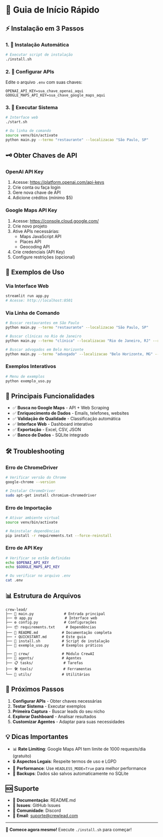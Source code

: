 # 🚀 Guia de Início Rápido

## ⚡ Instalação em 3 Passos

### 1. 🔧 Instalação Automática
```bash
# Executar script de instalação
./install.sh
```

### 2. 🔑 Configurar APIs
Edite o arquivo `.env` com suas chaves:
```env
OPENAI_API_KEY=sua_chave_openai_aqui
GOOGLE_MAPS_API_KEY=sua_chave_google_maps_aqui
```

### 3. 🚀 Executar Sistema
```bash
# Interface web
./start.sh

# Ou linha de comando
source venv/bin/activate
python main.py --termo "restaurante" --localizacao "São Paulo, SP"
```

## 🗝️ Obter Chaves de API

### OpenAI API Key
1. Acesse: https://platform.openai.com/api-keys
2. Crie conta ou faça login
3. Gere nova chave de API
4. Adicione créditos (mínimo $5)

### Google Maps API Key
1. Acesse: https://console.cloud.google.com/
2. Crie novo projeto
3. Ative APIs necessárias:
   - Maps JavaScript API
   - Places API
   - Geocoding API
4. Crie credenciais (API Key)
5. Configure restrições (opcional)

## 📖 Exemplos de Uso

### Via Interface Web
```bash
streamlit run app.py
# Acesse: http://localhost:8501
```

### Via Linha de Comando
```bash
# Buscar restaurantes em São Paulo
python main.py --termo "restaurante" --localizacao "São Paulo, SP"

# Buscar clínicas no Rio de Janeiro
python main.py --termo "clínica" --localizacao "Rio de Janeiro, RJ" --raio 15000

# Buscar advogados em Belo Horizonte
python main.py --termo "advogado" --localizacao "Belo Horizonte, MG" --max-resultados 100
```

### Exemplos Interativos
```bash
# Menu de exemplos
python exemplo_uso.py
```

## 🎯 Principais Funcionalidades

- ✅ **Busca no Google Maps** - API + Web Scraping
- ✅ **Enriquecimento de Dados** - Emails, telefones, websites
- ✅ **Validação de Qualidade** - Classificação automática
- ✅ **Interface Web** - Dashboard interativo
- ✅ **Exportação** - Excel, CSV, JSON
- ✅ **Banco de Dados** - SQLite integrado

## 🛠️ Troubleshooting

### Erro de ChromeDriver
```bash
# Verificar versão do Chrome
google-chrome --version

# Instalar ChromeDriver
sudo apt-get install chromium-chromedriver
```

### Erro de Importação
```bash
# Ativar ambiente virtual
source venv/bin/activate

# Reinstalar dependências
pip install -r requirements.txt --force-reinstall
```

### Erro de API Key
```bash
# Verificar se estão definidas
echo $OPENAI_API_KEY
echo $GOOGLE_MAPS_API_KEY

# Ou verificar no arquivo .env
cat .env
```

## 📊 Estrutura de Arquivos

```
crew-lead/
├── 🚀 main.py              # Entrada principal
├── 🌐 app.py               # Interface web
├── ⚙️ config.py            # Configurações
├── 📦 requirements.txt     # Dependências
├── 📖 README.md           # Documentação completa
├── ⚡ QUICKSTART.md       # Este guia
├── 🔧 install.sh          # Script de instalação
├── 📝 exemplo_uso.py      # Exemplos práticos
│
├── 🤖 crew/               # Módulo CrewAI
├── 👥 agents/             # Agentes
├── 📋 tasks/              # Tarefas
├── 🛠️ tools/              # Ferramentas
└── 🔧 utils/              # Utilitários
```

## 🎯 Próximos Passos

1. **Configurar APIs** - Obter chaves necessárias
2. **Testar Sistema** - Executar exemplos
3. **Primeira Captura** - Buscar leads do seu nicho
4. **Explorar Dashboard** - Analisar resultados
5. **Customizar Agentes** - Adaptar para suas necessidades

## 💡 Dicas Importantes

- 📊 **Rate Limiting**: Google Maps API tem limite de 1000 requests/dia (gratuito)
- 🔒 **Aspectos Legais**: Respeite termos de uso e LGPD
- 🚀 **Performance**: Use `HEADLESS_MODE=True` para melhor performance
- 💾 **Backups**: Dados são salvos automaticamente no SQLite

## 🆘 Suporte

- 📖 **Documentação**: README.md
- 🐛 **Issues**: GitHub Issues
- 💬 **Comunidade**: Discord
- 📧 **Email**: suporte@crewlead.com

---

🎯 **Comece agora mesmo!** Execute `./install.sh` para começar! 